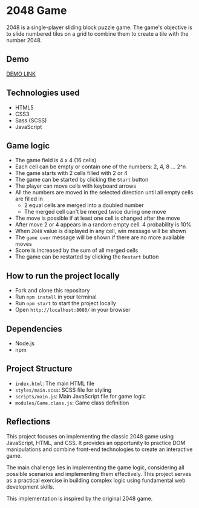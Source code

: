 # 2048 Game

2048 is a single-player sliding block puzzle game. The game's objective is to slide numbered tiles on a grid to combine them to create a tile with the number 2048.

## Demo

[DEMO LINK](https://antypenko-bohdan.github.io/js_2045_game/)

## Technologies used

* HTML5
* CSS3
* Sass (SCSS)
* JavaScript

## Game logic

* The game field is 4 x 4 (16 cells)
* Each cell can be empty or contain one of the numbers: 2, 4, 8 ... 2^n
* The game starts with 2 cells filled with 2 or 4
* The game can be started by clicking the `Start` button
* The player can move cells with keyboard arrows
* All the numbers are moved in the selected direction until all empty cells are filled in
   * 2 equal cells are merged into a doubled number
   * The merged cell can't be merged twice during one move
* The move is possible if at least one cell is changed after the move
* After move 2 or 4 appears in a random empty cell. 4 probability is 10%
* When `2048` value is displayed in any cell, win message will be shown
* The `game over` message will be shown if there are no more available moves
* Score is increased by the sum of all merged cells
* The game can be restarted by clicking the `Restart` button

## How to run the project locally

* Fork and clone this repository
* Run `npm install` in your terminal
* Run `npm start` to start the project locally
* Open `http://localhost:8080/` in your browser

## Dependencies

* Node.js
* npm

## Project Structure

* `index.html`: The main HTML file
* `styles/main.scss`: SCSS file for styling
* `scripts/main.js`: Main JavaScript file for game logic
* `modules/Game.class.js`: Game class definition

## Reflections

This project focuses on implementing the classic 2048 game using JavaScript, HTML, and CSS. It provides an opportunity to practice DOM manipulations and combine front-end technologies to create an interactive game.

The main challenge lies in implementing the game logic, considering all possible scenarios and implementing them effectively. This project serves as a practical exercise in building complex logic using fundamental web development skills.

This implementation is inspired by the original 2048 game.
